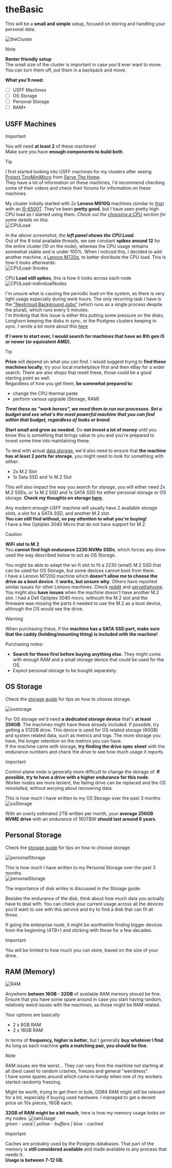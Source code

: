 # theBasic  

This will be a **small and simple** setup, focused on storing and handling your personal data.  

![theCluster](./images/cluster.JPG)

> [!NOTE]  
> **Renter friendly setup**  
> The small size of the cluster is important in case you'd ever want to move.  
> You can turn them off, put them in a backpack and move.  

**What you'll need:**  
- [ ] USFF Machines 
- [ ] OS Storage
- [ ] Personal Storage
- [ ] RAM*

## USFF Machines

> [!IMPORTANT]  
> You will need **at least 2** of these machines!  
> Make sure you have **enough components to build both**.  

> [!TIP]
> I first started looking into USFF machines for my clusters after seeing [Project TinyMiniMicro](https://www.servethehome.com/introducing-project-tinyminimicro-home-lab-revolution/) from [Serve The Home](https://www.servethehome.com/).  
> They have a lot of information on these machines, I'd recommend checking some of their videos and check their forums for information on these machines.  

My cluster initially started with 2x **Lenovo M910Q** machines (similar to [this](https://www.servethehome.com/lenovo-thinkcentre-m710q-tiny-guide-and-ce-review/)) with an [i5-6500T](https://www.intel.com/content/www/us/en/products/sku/88183/intel-core-i56500t-processor-6m-cache-up-to-3-10-ghz/specifications.html?wapkw=i5%206500t). They've been **pretty good**, but I have seen pretty high CPU load as I started using them. *Check out the [choosing a CPU](../../guides/choosingACPU.md) section for some details on this.*  
![CPULoad](./images/CPULoad.png)

*In the above screenshot, the **left panel shows the CPU Load**.*  
Out of the 8 total available threads, we see constant **spikes around 12** for the entire cluster (10 on the node), whereas the CPU usage remains somewhat stable and is under 100%. 
When I noticed this, I decided to add another machine, a [Lenovo M720q](https://www.servethehome.com/lenovo-thinkcentre-m720q-tinyminimicro-feature/), to better distribute the CPU load. This is how it looks afterwards:  
![CPULoad-3nodes](./images/CPULoad-3nodes.png)

CPU **Load still spikes**, this is how it looks across each node
![CPULoad-individualNodes](./images/CPULoad-individualNodes.png)

I'm unsure what is causing the periodic load on the system, as there is very light usage especially during work hours. The only recurring task I have is the ["Nextcloud Background Jobs"](https://docs.nextcloud.com/server/latest/admin_manual/configuration_server/background_jobs_configuration.html) (which runs as a single process despite the plural), which runs every 5 minutes.  
I'm thinking that this issue is either this putting some pressure on the disks, Longhorn keeping the disks in sync, or the Postgres clusters keeping in sync. I wrote a bit more about this [here](./issues.md)

**If I were to start over, I would search for machines that have an 8th gen i5 or newer (or equivalent AMD).**  

> [!TIP]
> **Price** will depend on what you can find. I would suggest trying to **find these machines locally**, try your local marketplace first and then eBay for a wider search. There are also shops that resell these, those could be a good starting point as well.  
> Regardless of how you get them, **be somewhat prepared to**:
> - change the CPU thermal paste  
> - perform various upgrade (Storage, RAM)  
> 
> ***Treat these as "work horses", we need them to run our processes. Set a budget and see what's the most powerful machine that you can find within that budget, regardless of looks or brand.***  

**Start small and grow as needed.** Do **not invest a lot of money** until you know this is something that brings value to you and you're prepared to invest some time into maintaining these.  

To deal with actual [data storage](../../guides/choosingStorage.md), we'd also need to ensure that **the machine has at least 2 ports for storage**, you might need to look for something with either:  
- 2x M.2 Slot
- 1x Sata SSD and 1x M.2 Slot

This will also impact the way you search for storage, you will either need 2x M.2 SSDs, or 1x M.2 SSD and 1x SATA SSD for either personal storage or OS storage. **Check my thoughts on storage [here](../../guides/choosingStorage.md).** 

Any modern enough USFF machine will usually have 2 available storage slots, a slot for a SATA SSD, and another M.2 slot.  
**You can still find without, so pay attention to what you're buying!**  
I have a few Optiplex 3040 Micro that do not have support for M.2.  

> [!CAUTION]  
> **WiFi slot to M.2**  
> You **cannot find high endurance 2230 NVMe SSDs**, which forces any drive used the way described below to act as OS Storage.  
> 
> You might be able to adapt the wi-fi slot to fit a 2230 (small) M.2 SSD that can be used for OS Storage, but some devices cannot boot from them.  
> I have a Lenovo M720Q machine which **doesn't allow me to choose the drive as a boot device**. It **works, but unsure why**. Others have reported similar issues for other Lenovo machines. Check [reddit](https://www.reddit.com/r/homelab/comments/15dgbxo/lenovo_m720q_boot_drive_wifi_pcie/?rdt=44152) and [servethehome](https://forums.servethehome.com/index.php?threads/lenovo-thinkcentre-thinkstation-tiny-project-tinyminimicro-reference-thread.34925/page-42).  
> You might also **have issues** when the machine doesn't have another M.2 slot. I had a Dell Optiplex 3040 micro, withouth the M.2 slot and the firmware was missing the parts it needed to use the M.2 as a boot device, although the OS would see the drive.   

> [!WARNING]  
> When purchasing these, if the **machine has a SATA SSD port, make sure that the caddy (holding/mounting thing) is included with the machine!**  

Purchasing notes: 
- **Search for these first before buying anything else.** They might come with enough RAM and a small storage device that could be used for the OS.
- Expect personal storage to be bought separately. 

## OS Storage
Check the [storage guide](../../guides/choosingStorage.md) for tips on how to choose storage.  

![osstorage](./images/OSStorage.JPG)

For OS storage we'd need **a dedicated storage device** that's **at least 256GB**. The machines might have these already included. If possible, try getting a 512GB drive. This device is used for OS related storage (60GB) and system related data, such as metrics and logs. The more storage you have, the longer retention on the metrics you can have.  
If the machine came with storage, **try finding the drive spec sheet** with the endurance numbers and check the drive to see how much usage it reports.  

> [!IMPORTANT]  
> Control-plane node is generally more difficult to change the storage of. **If possible, try to have a drive with a higher endurance for this node**.  
> Worker nodes are more lenient, the failing drive can be replaced and the OS reinstalled, without worying about recovering data.  

This is how much I have written to my OS Storage over the past 3 months
![osStorage](./images/osStorageUsage.png)

With an overly estimated 2TB written per month, your **average 256GB NVME drive** with an endurance of 160TBW **should last around 6 years**. 

## Personal Storage
Check the [storage guide](../../guides/choosingStorage.md) for tips on how to choose storage.  

![personalStorage](./images/PersonalStorage.JPG)

This is how much I have written to my Personal Storage over the past 3 months  
![personalStorage](./images/personalStorageUsage.png)

The importance of disk writes is discussed in the Storage guide.  

Besides the endurance of the disk, think about how much data you actually have to deal with. You can check your current usage across all the devices you'd want to use with this service and try to find a disk that can fit all those.  

If going the enterprise route, it might be worthwhile finding bigger devices from the beginning (4TB+) and sticking with those for a few decades.  

> [!IMPORTANT]  
> You will be limited to how much you can store, based on the size of your drive.  

## RAM (Memory)

![RAM](./images/RAM.JPG)

Anywhere **betwen 16GB - 32GB** of available RAM memory should be fine. Ensure that you have some spare around in case you start having random, relatively weird issues with the machines, as those might be RAM related.  

Your options are basically
- 2 x 8GB RAM  
- 2 x 16GB RAM  

In terms of **frequency, higher is better**, but I generally **buy whatever I find**. As long as each machine **gets a matching pair, you should be fine**.   

> [!NOTE]
> RAM issues are the worst... They can vary from the machine not starting at all (best case) to random crashes, freezes and general "weirdness".  
> I have some spares around which came in handy when one of my workers started randomly freezing.   

Might be worth, trying to get them in bulk, DDR4 RAM might still be relevant for a bit, especially if buying used hardware. I managed to get a decent price on 10x pieces, 16GB each.  

**32GB of RAM might be a bit much**, here is how my memory usage looks on my nodes:
![ramUsage](./images/ramUsage.png)  
*green - used | yellow - buffers | blue - cached*  

> [!IMPORTANT]  
> Caches are probably used by the Postgres databases. That part of the memory is **still considered available** and made available to any process that needs it.  
> **Usage is between 7-12 GB.** 

